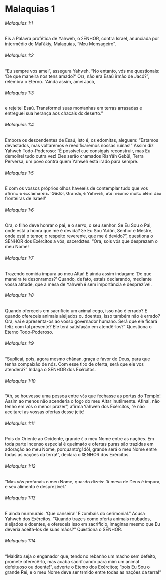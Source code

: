 # Malaquias 1

###### Malaquias 1:1

Eis a Palavra profética de Yahweh, o SENHOR, contra Israel, anunciada por intermédio de Mal’âkîy, Malaquias, “Meu Mensageiro”.

###### Malaquias 1:2

“Eu sempre vos amei”, assegura Yahweh. “No entanto, vós me questionais: ‘De que maneira nos tens amado?’ Ora, não era Esaú irmão de Jacó?”, relembra o Eterno. “Ainda assim, amei Jacó,

###### Malaquias 1:3

e rejeitei Esaú. Transformei suas montanhas em terras arrasadas e entreguei sua herança aos chacais do deserto.”

###### Malaquias 1:4

Embora os descendentes de Esaú, isto é, os edomitas, aleguem: “Estamos devastados, mas voltaremos e reedificaremos nossas ruínas!” Assim diz Yahweh Todo-Poderoso: “É possível que consigais reconstruir, mas Eu demolirei tudo outra vez! Eles serão chamados Rish’âh Gebûl, Terra Perversa, um povo contra quem Yahweh está irado para sempre.

###### Malaquias 1:5

E com os vossos próprios olhos havereis de contemplar tudo que vos afirmo e exclamareis: ‘Gâdôl, Grande, é Yahweh, até mesmo muito além das fronteiras de Israel!’

###### Malaquias 1:6

Ora, o filho deve honrar o pai, e o servo, o seu senhor. Se Eu Sou o Pai, onde está a honra que me é devida? Se Eu Sou ‘Adôn, Senhor e Mestre, onde está o temor, o respeito reverente, que me é devido?”, questiona o SENHOR dos Exércitos a vós, sacerdotes. “Ora, sois vós que desprezam o meu Nome!

###### Malaquias 1:7

Trazendo comida impura ao meu Altar! E ainda assim indagam: ‘De que maneira te desonramos?’ Quando, de fato, estais declarando, mediante vossa atitude, que a mesa de Yahweh é sem importância e desprezível.

###### Malaquias 1:8

Quando ofereceis em sacrifício um animal cego, isso não é errado? E quando ofereceis animais aleijados ou doentes, isso também não é errado? Ora, vai e apresenta-os ao vosso governador humano. Será que ele ficará feliz com tal presente? Ele terá satisfação em atendê-los?” Questiona o Eterno Todo-Poderoso.

###### Malaquias 1:9

“Suplicai, pois, agora mesmo chânan, graça e favor de Deus, para que tenha compaixão de nós. Com esse tipo de oferta, será que ele vos atenderá?” Indaga o SENHOR dos Exércitos.

###### Malaquias 1:10

“Ah, se houvesse uma pessoa entre vós que fechasse as portas do Templo! Assim ao menos não acenderia o fogo do meu Altar inutilmente. Afinal, não tenho em vós o menor prazer”, afirma Yahweh dos Exércitos, “e não aceitarei as vossas ofertas desse jeito!

###### Malaquias 1:11

Pois do Oriente ao Ocidente, grande é o meu Nome entre as nações. Em toda parte incenso especial é queimado e ofertas puras são trazidas em adoração ao meu Nome, porquanto‘gâdôl, grande será o meu Nome entre todas as nações da terra!”, declara o SENHOR dos Exércitos.

###### Malaquias 1:12

“Mas vós profanais o meu Nome, quando dizeis: ‘A mesa de Deus é impura, e seu alimento é desprezível.’

###### Malaquias 1:13

E ainda murmurais: ‘Que canseira!’ E zombais do cerimonial.” Acusa Yahweh dos Exércitos. “Quando trazeis como oferta animais roubados, aleijados e doentes, e ofereceis isso em sacrifício, imaginas mesmo que Eu deveria aceitá-los de suas mãos?” Questiona o SENHOR.

###### Malaquias 1:14

“Maldito seja o enganador que, tendo no rebanho um macho sem defeito, promete oferecê-lo, mas acaba sacrificando para mim um animal defeituoso ou doente!”, adverte o Eterno dos Exércitos; “pois Eu Sou o grande Rei, e o meu Nome deve ser temido entre todas as nações da terra!”

